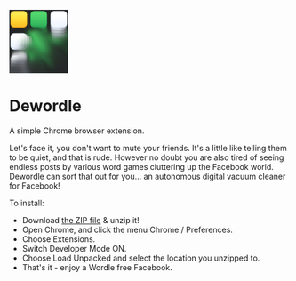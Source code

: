 ![logo](https://github.com/muckysucky/dewordle/blob/main/icon.png?raw=true)
# Dewordle

A simple Chrome browser extension.

Let's face it, you don't want to mute your friends. It's a little like telling them to be quiet, and that is rude. However no doubt you are also tired of seeing endless posts by various word games cluttering up the Facebook world. Dewordle can sort that out for you... an autonomous digital vacuum cleaner for Facebook!

To install:
- Download [the ZIP file](https://github.com/muckysucky/dewordle/archive/refs/tags/v1.zip) & unzip it!
- Open Chrome, and click the menu Chrome / Preferences.
- Choose Extensions.
- Switch Developer Mode ON.
- Choose Load Unpacked and select the location you unzipped to.
- That's it - enjoy a Wordle free Facebook.
